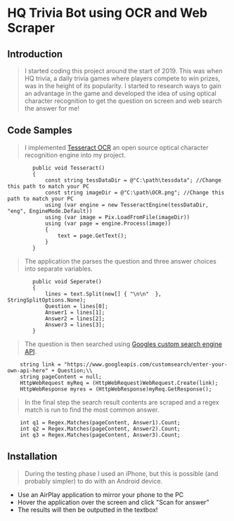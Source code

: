 #  HQ Trivia Bot using OCR and Web Scraper 

## Introduction

> I started coding this project around the start of 2019. This was when HQ trivia, a daily trivia games where players compete to win prizes, was in the height of its popularity. I started to research ways to gain an advantage in the game and developed the idea of using optical character recognition to get the question on screen and web search the answer for me!

## Code Samples

> I implemented [Tesseract OCR](https://github.com/tesseract-ocr/tesseract) an open source optical character recognition engine into my project.
```
        public void Tesseract()
        {
            const string tessDataDir = @"C:\path\tessdata"; //Change this path to match your PC
            const string imageDir = @"C:\path\OCR.png"; //Change this path to match your PC
            using (var engine = new TesseractEngine(tessDataDir, "eng", EngineMode.Default))
            using (var image = Pix.LoadFromFile(imageDir))
            using (var page = engine.Process(image))
            {
                text = page.GetText();
            }
        }
 ```
>The application the parses the question and three answer choices into separate variables.
```
        public void Seperate()
        {
            lines = text.Split(new[] { "\n\n"  }, StringSplitOptions.None);
            Question = lines[0];
            Answer1 = lines[1];
            Answer2 = lines[2];
            Answer3 = lines[3];
        }
```
>The question is then searched using [Googles custom search engine API](https://cse.google.com/cse/).
```
    string link = "https://www.googleapis.com/customsearch/enter-your-own-api-here" + Question;\\
    string pageContent = null;
    HttpWebRequest myReq = (HttpWebRequest)WebRequest.Create(link);
    HttpWebResponse myres = (HttpWebResponse)myReq.GetResponse();
```
>In the final step the search result contents are scraped and a regex match is run to find the most common answer.
```
    int q1 = Regex.Matches(pageContent, Answer1).Count;
    int q2 = Regex.Matches(pageContent, Answer2).Count;
    int q3 = Regex.Matches(pageContent, Answer3).Count;
```

## Installation

> During the testing phase I used an iPhone, but this is possible (and probably simpler)  to do with an Android device.
* Use an AirPlay application to mirror your phone to the PC
* Hover the application over the screen and click "Scan for answer"
* The results will then be outputted in the textbox!